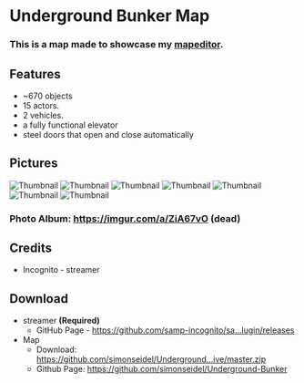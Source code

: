 # Underground Bunker Map
### This is a map made to showcase my [mapeditor](https://github.com/simonseidel/Map-Editor-V3).

## Features
* ~670 objects
* 15 actors.
* 2 vehicles.
* a fully functional elevator
* steel doors that open and close automatically

## Pictures
![Thumbnail](https://preview.ibb.co/nkdJF8/sa_mp_098.jpg)
![Thumbnail](https://preview.ibb.co/mh8JF8/sa_mp_111.jpg)
![Thumbnail](https://preview.ibb.co/gikLTT/sa_mp_121.jpg)
![Thumbnail](https://preview.ibb.co/bMBuoT/sa_mp_124.jpg)
![Thumbnail](https://preview.ibb.co/cWPsa8/sa_mp_126.jpg)
![Thumbnail](https://preview.ibb.co/fbhCa8/sa_mp_131.jpg)
![Thumbnail](https://preview.ibb.co/jbfLTT/sa_mp_155.jpg)
### Photo Album: https://imgur.com/a/ZiA67vO (dead)

## Credits
* Incognito - streamer

## Download
* streamer **(Required)**
  * GitHub Page - https://github.com/samp-incognito/sa...lugin/releases
* Map
  * Download: https://github.com/simonseidel/Underground...ive/master.zip
  * Github Page: https://github.com/simonseidel/Underground-Bunker







